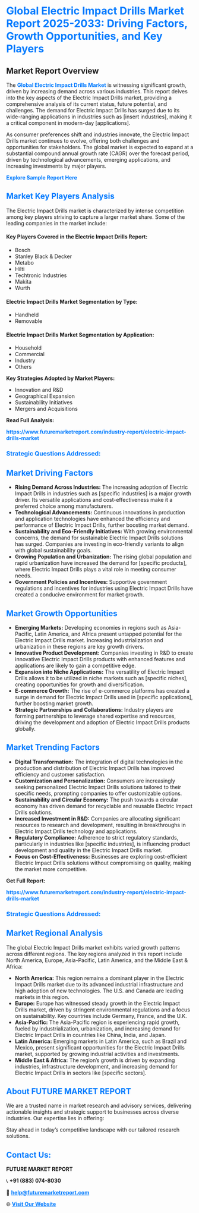 <h1 style="color: #007BFF;">Global Electric Impact Drills Market Report 2025-2033: Driving Factors, Growth Opportunities, and Key Players</h1>

<section id="overview">
<h2>Market Report Overview</h2>
<p>The <a href="https://www.futuremarketreport.com/industry-report/electric-impact-drills-market" style="color: #007BFF; text-decoration: none;"><strong>Global Electric Impact Drills Market</strong></a> is witnessing significant growth, driven by increasing demand across various industries. This report delves into the key aspects of the Electric Impact Drills market, providing a comprehensive analysis of its current status, future potential, and challenges. The demand for Electric Impact Drills has surged due to its wide-ranging applications in industries such as [insert industries], making it a critical component in modern-day [applications].</p>
<p>As consumer preferences shift and industries innovate, the Electric Impact Drills market continues to evolve, offering both challenges and opportunities for stakeholders. The global market is expected to expand at a substantial compound annual growth rate (CAGR) over the forecast period, driven by technological advancements, emerging applications, and increasing investments by major players.</p>
</section>

<section id="overview">
<p><a href="https://www.futuremarketreport.com/request-sample/reportId=86292" style="color: #007BFF; text-decoration: none;"><strong>Explore Sample Report Here</strong></a></p>
</section>

<section id="key-players">
<h2 style="color: #007BFF;">Market Key Players Analysis</h2>
<p>The Electric Impact Drills market is characterized by intense competition among key players striving to capture a larger market share. Some of the leading companies in the market include:</p>
<h4>Key Players Covered in the Electric Impact Drills Report:</h4>
<ul><li>Bosch</li><li>Stanley Black &amp; Decker</li><li>Metabo</li><li>Hilti</li><li>Techtronic Industries</li><li>Makita</li><li>Wurth</li></ul>
<h4>Electric Impact Drills Market Segmentation by Type:</h4>
<ul><li>Handheld</li><li>Removable</li></ul>

<h4>Electric Impact Drills Market Segmentation by Application:</h4>
<ul><li>Household</li><li>Commercial</li><li>Industry</li><li>Others</li></ul>
<p><strong>Key Strategies Adopted by Market Players:</strong></p>
<ul>
<li>Innovation and R&D</li>
<li>Geographical Expansion</li>
<li>Sustainability Initiatives</li>
<li>Mergers and Acquisitions</li>
</ul>
</section>

<section>
<p><strong>Read Full Analysis: </strong></p><a href="https://www.futuremarketreport.com/industry-report/electric-impact-drills-market" style="color: #007BFF; text-decoration: none;"><strong>https://www.futuremarketreport.com/industry-report/electric-impact-drills-market</strong></a>
<h3 style="color: #007BFF;">Strategic Questions Addressed:</h3>
</section>

<section id="driving-factors">
<h2 style="color: #007BFF;">Market Driving Factors</h2>
<ul>
<li><strong>Rising Demand Across Industries:</strong> The increasing adoption of Electric Impact Drills in industries such as [specific industries] is a major growth driver. Its versatile applications and cost-effectiveness make it a preferred choice among manufacturers.</li>
<li><strong>Technological Advancements:</strong> Continuous innovations in production and application technologies have enhanced the efficiency and performance of Electric Impact Drills, further boosting market demand.</li>
<li><strong>Sustainability and Eco-Friendly Initiatives:</strong> With growing environmental concerns, the demand for sustainable Electric Impact Drills solutions has surged. Companies are investing in eco-friendly variants to align with global sustainability goals.</li>
<li><strong>Growing Population and Urbanization:</strong> The rising global population and rapid urbanization have increased the demand for [specific products], where Electric Impact Drills plays a vital role in meeting consumer needs.</li>
<li><strong>Government Policies and Incentives:</strong> Supportive government regulations and incentives for industries using Electric Impact Drills have created a conducive environment for market growth.</li>
</ul>
</section>

<section id="growth-opportunities">
<h2 style="color: #007BFF;">Market Growth Opportunities</h2>
<ul>
<li><strong>Emerging Markets:</strong> Developing economies in regions such as Asia-Pacific, Latin America, and Africa present untapped potential for the Electric Impact Drills market. Increasing industrialization and urbanization in these regions are key growth drivers.</li>
<li><strong>Innovative Product Development:</strong> Companies investing in R&D to create innovative Electric Impact Drills products with enhanced features and applications are likely to gain a competitive edge.</li>
<li><strong>Expansion into Niche Applications:</strong> The versatility of Electric Impact Drills allows it to be utilized in niche markets such as [specific niches], creating opportunities for growth and diversification.</li>
<li><strong>E-commerce Growth:</strong> The rise of e-commerce platforms has created a surge in demand for Electric Impact Drills used in [specific applications], further boosting market growth.</li>
<li><strong>Strategic Partnerships and Collaborations:</strong> Industry players are forming partnerships to leverage shared expertise and resources, driving the development and adoption of Electric Impact Drills products globally.</li>
</ul>
</section>

<section id="trending-factors">
<h2 style="color: #007BFF;">Market Trending Factors</h2>
<ul>
<li><strong>Digital Transformation:</strong> The integration of digital technologies in the production and distribution of Electric Impact Drills has improved efficiency and customer satisfaction.</li>
<li><strong>Customization and Personalization:</strong> Consumers are increasingly seeking personalized Electric Impact Drills solutions tailored to their specific needs, prompting companies to offer customizable options.</li>
<li><strong>Sustainability and Circular Economy:</strong> The push towards a circular economy has driven demand for recyclable and reusable Electric Impact Drills solutions.</li>
<li><strong>Increased Investment in R&D:</strong> Companies are allocating significant resources to research and development, resulting in breakthroughs in Electric Impact Drills technology and applications.</li>
<li><strong>Regulatory Compliance:</strong> Adherence to strict regulatory standards, particularly in industries like [specific industries], is influencing product development and quality in the Electric Impact Drills market.</li>
<li><strong>Focus on Cost-Effectiveness:</strong> Businesses are exploring cost-efficient Electric Impact Drills solutions without compromising on quality, making the market more competitive.</li>
</ul>
</section>

<section>
<p><strong>Get Full Report: </strong></p><a href="https://www.futuremarketreport.com/industry-report/electric-impact-drills-market" style="color: #007BFF; text-decoration: none;"><strong>https://www.futuremarketreport.com/industry-report/electric-impact-drills-market</strong></a>
<h3 style="color: #007BFF;">Strategic Questions Addressed:</h3>
</section>


<section id="regional-analysis">
<h2 style="color: #007BFF;">Market Regional Analysis</h2>
<p>The global Electric Impact Drills market exhibits varied growth patterns across different regions. The key regions analyzed in this report include North America, Europe, Asia-Pacific, Latin America, and the Middle East & Africa:</p>
<ul>
<li><strong>North America:</strong> This region remains a dominant player in the Electric Impact Drills market due to its advanced industrial infrastructure and high adoption of new technologies. The U.S. and Canada are leading markets in this region.</li>
<li><strong>Europe:</strong> Europe has witnessed steady growth in the Electric Impact Drills market, driven by stringent environmental regulations and a focus on sustainability. Key countries include Germany, France, and the U.K.</li>
<li><strong>Asia-Pacific:</strong> The Asia-Pacific region is experiencing rapid growth, fueled by industrialization, urbanization, and increasing demand for Electric Impact Drills in countries like China, India, and Japan.</li>
<li><strong>Latin America:</strong> Emerging markets in Latin America, such as Brazil and Mexico, present significant opportunities for the Electric Impact Drills market, supported by growing industrial activities and investments.</li>
<li><strong>Middle East & Africa:</strong> The region’s growth is driven by expanding industries, infrastructure development, and increasing demand for Electric Impact Drills in sectors like [specific sectors].</li>
</ul>
</section>

<footer>
<h2 style="color: #007BFF;">About FUTURE MARKET REPORT</h2>
<p>We are a trusted name in market research and advisory services, delivering actionable insights and strategic support to businesses across diverse industries. Our expertise lies in offering:</p>

<p>Stay ahead in today’s competitive landscape with our tailored research solutions.</p>

<h2 style="color: #007BFF;">Contact Us:</h2>
<p><strong>FUTURE MARKET REPORT</strong></p>
<p>📞 <strong>+91 (883) 074-8030</strong></p>
<p>📧 <strong><a href="mailto:help@futuremarketreport.com" style="color: #007BFF;">help@futuremarketreport.com</a></strong></p>
<p>🌐 <strong><a href="https://www.futuremarketreport.com/" style="color: #007BFF;">Visit Our Website</a></strong></p>
</footer>